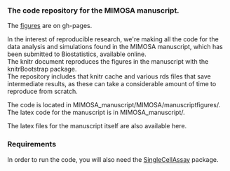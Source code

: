 ### The code repository for the MIMOSA manuscript.
The [figures](http://gfinak.github.com/MIMOSA_manuscript/MIMOSA/mimosafigures/manuscriptFigures.html) are on gh-pages.

In the interest of reproducible research, we're making all the code for the data analysis and simulations found in the MIMOSA manuscript, which has been submitted to Biostatistics, available online.  
The knitr document reproduces the figures in the manuscript with the knitrBootstrap package.   
The repository includes that knitr cache and various rds files that save intermediate results, as these can take a considerable amount of time to reproduce from scratch.  

The code is located in MIMOSA_manuscript/MIMOSA/manuscriptfigures/.
The latex code for the manuscript is in MIMOSA_manuscript/.

The latex files for the manuscript itself are also available here.

### Requirements
In order to run the code, you will also need the [SingleCellAssay](http://www.github.com/RGLab/SingleCellAssay) package.  

